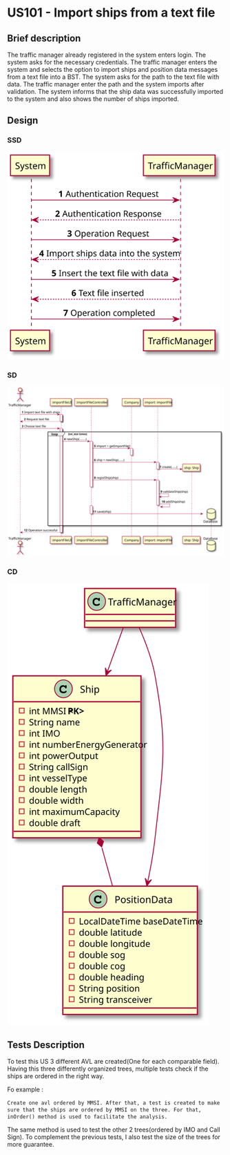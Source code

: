 # US101 - Import ships from a text file

## Brief description

The traffic manager already registered in the system enters login. The system asks for the necessary credentials. The traffic manager enters the system and selects the option to import ships and position data messages from a text file into a BST. The system asks for the path to the text file with data. The traffic manager enter the path and the system imports after validation. The system informs that the ship data was successfully imported to the system and also shows the number of ships imported.

## Design

### SSD

![](SSD.svg)

### SD

![](SD.svg)

### CD

![](CD.svg)


## Tests Description

To test this US 3 different AVL are created(One for each comparable field). Having this three differently organized trees, multiple tests check if the ships are ordered in the right way.

Fo example :

    Create one avl ordered by MMSI. After that, a test is created to make sure that the ships are ordered by MMSI on the three. For that, inOrder() method is used to facilitate the analysis.

The same method is used to test the other 2 trees(ordered by IMO and Call Sign). To complement the previous tests, I also test the size of the trees for more guarantee.


